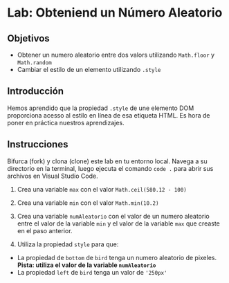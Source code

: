 # Lab: Obteniend un Número Aleatorio

## Objetivos
- Obtener un numero aleatorio entre dos valors utilizando `Math.floor` y `Math.random`
- Cambiar el estilo de un elemento utilizando `.style`

## Introducción
Hemos aprendido que la propiedad `.style` de une elemento DOM proporciona acesso al estilo en línea de esa etiqueta HTML. Es hora de poner en práctica nuestros aprendizajes. 

## Instrucciones
Bifurca (fork) y clona (clone) este lab en tu entorno local. Navega a su directorio en la terminal, luego ejecuta el comando `code .` para abrir sus archivos en Visual Studio Code. 

1. Crea una variable `max` con el valor `Math.ceil(580.12 - 100)` 

2. Crea una variable `min` con el valor `Math.min(10.2) `

3. Crea una variable `numAleatorio` con el valor de un numero aleatorio entre el valor de la variable `min` y el valor de la variable `max`
que creaste en el paso anterior.

4. Utiliza la propiedad `style` para que:
* La propiedad de `bottom` de `bird` tenga un numero aleatorio de pixeles. **Pista: utiliza el valor de la variable `numAleatorio`**
* La propiedad `left` de `bird` tenga un valor de `'250px'` 
